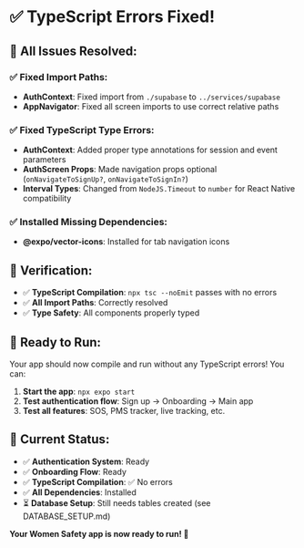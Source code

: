 # ✅ TypeScript Errors Fixed!

## 🎉 **All Issues Resolved:**

### **✅ Fixed Import Paths:**
- **AuthContext**: Fixed import from `./supabase` to `../services/supabase`
- **AppNavigator**: Fixed all screen imports to use correct relative paths

### **✅ Fixed TypeScript Type Errors:**
- **AuthContext**: Added proper type annotations for session and event parameters
- **AuthScreen Props**: Made navigation props optional (`onNavigateToSignUp?`, `onNavigateToSignIn?`)
- **Interval Types**: Changed from `NodeJS.Timeout` to `number` for React Native compatibility

### **✅ Installed Missing Dependencies:**
- **@expo/vector-icons**: Installed for tab navigation icons

## 🧪 **Verification:**
- ✅ **TypeScript Compilation**: `npx tsc --noEmit` passes with no errors
- ✅ **All Import Paths**: Correctly resolved
- ✅ **Type Safety**: All components properly typed

## 🚀 **Ready to Run:**

Your app should now compile and run without any TypeScript errors! You can:

1. **Start the app**: `npx expo start`
2. **Test authentication flow**: Sign up → Onboarding → Main app
3. **Test all features**: SOS, PMS tracker, live tracking, etc.

## 📱 **Current Status:**

- ✅ **Authentication System**: Ready
- ✅ **Onboarding Flow**: Ready
- ✅ **TypeScript Compilation**: ✅ No errors
- ✅ **All Dependencies**: Installed
- ⏳ **Database Setup**: Still needs tables created (see DATABASE_SETUP.md)

**Your Women Safety app is now ready to run! 🎉**
